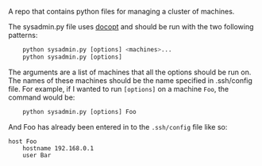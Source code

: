 A repo that contains python files for managing a cluster of machines.

The sysadmin.py file uses [docopt](http://docopt.org/) and should be run with the two following patterns:

```python
    python sysadmin.py [options] <machines>...
    python sysadmin.py [options]
```

The arguments are a list of machines that all the options should be run on.
The names of these machines should be the name specified in .ssh/config file.
For example, if I wanted to run `[options]` on a machine `Foo`, the command would be:

```python
    python sysadmin.py [options] Foo
```

And Foo has already been entered in to the `.ssh/config` file like so:

```
host Foo
    hostname 192.168.0.1
    user Bar
```
